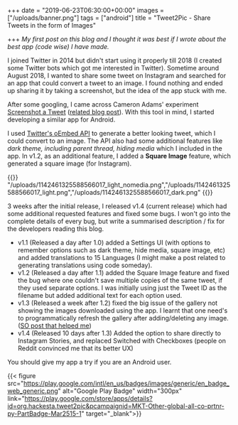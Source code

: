 +++
date = "2019-06-23T06:30:00+00:00"
images = ["/uploads/banner.png"]
tags = ["android"]
title = "Tweet2Pic - Share Tweets in the form of Images"

+++
_My first post on this blog and I thought it was best if I wrote about the best app (code wise) I have made._

I joined Twitter in 2014 but didn't start using it properly till 2018 (I created some Twitter bots which got me interested in Twitter). Sometime around August 2018, I wanted to share some tweet on Instagram and searched for an app that could convert a tweet to an image. I found nothing and ended up sharing it by taking a screenshot, but the idea of the app stuck with me.

After some googling, I came across Cameron Adams' experiment [Screenshot a Tweet](http://themaninblue.com/experiment/screenshot-a-tweet/) ([related blog post](https://themaninblue.com/2018/03/26/screenshot-a-tweet/)). With this tool in mind, I started developing a similar app for Android.

I used [Twitter's oEmbed API](https://developer.twitter.com/en/docs/tweets/post-and-engage/api-reference/get-statuses-oembed.html) to generate a better looking tweet, which I could convert to an image. The API also had some additional features like _dark theme, including parent thread, hiding media_ which I included in the app. In v1.2, as an additional feature, I added a **Square Image** feature, which generated a square image (for Instagram).

{{<images>}}
"/uploads/1142461325588566017_light_nomedia.png","/uploads/1142461325588566017_light.png","/uploads/1142461325588566017_dark.png"
{{</images>}}

3 weeks after the initial release, I released v1.4 (current release) which had some additional requested features and fixed some bugs. I won't go into the complete details of every bug, but write a summarised description / fix for the developers reading this blog.

* v1.1 (Released a day after 1.0) added a Settings UI (with options to remember options such as dark theme, hide media, square image, etc) and added translations to 15 Languages (I might make a post related to generating translations using code someday).
* v1.2 (Released a day after 1.1) added the Square Image feature and fixed the bug where one couldn't save multiple copies of the same tweet, if they used separate options. I was initially using just the Tweet ID as the filename but added additional text for each option used.
* v1.3 (Released a week after 1.2) fixed the big issue of the gallery not showing the images downloaded using the app. I learnt that one need's to programmatically refresh the gallery after adding/deleting any image. ([SO post that helped me](https://stackoverflow.com/questions/2170214/image-saved-to-sdcard-doesnt-appear-in-androids-gallery-app))
* v1.4 (Released 10 days after 1.3) Added the option to share directly to Instagram Stories, and replaced Switched with Checkboxes (people on Reddit convinced me that its better UX)

You should give my app a try if you are an Android user.

{{< figure src="https://play.google.com/intl/en_us/badges/images/generic/en_badge_web_generic.png" alt="Google Play Badge" width="300px" link="https://play.google.com/store/apps/details?id=org.hackesta.tweet2pic&pcampaignid=MKT-Other-global-all-co-prtnr-py-PartBadge-Mar2515-1" target="_blank">}}